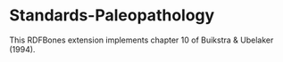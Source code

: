 # Standards-Paleopathology
This RDFBones extension implements chapter 10 of Buikstra &amp; Ubelaker (1994).
